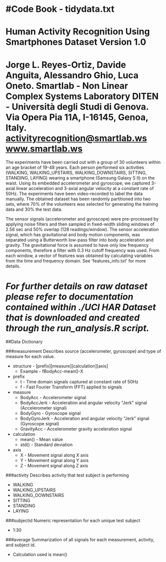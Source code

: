 #Code Book - tidydata.txt
==================================================================
Human Activity Recognition Using Smartphones Dataset
Version 1.0
==================================================================
Jorge L. Reyes-Ortiz, Davide Anguita, Alessandro Ghio, Luca Oneto.
Smartlab - Non Linear Complex Systems Laboratory
DITEN - Università degli Studi di Genova.
Via Opera Pia 11A, I-16145, Genoa, Italy.
activityrecognition@smartlab.ws
www.smartlab.ws
==================================================================
The experiments have been carried out with a group of 30 volunteers within an age bracket of 19-48 years. Each person performed six activities (WALKING, WALKING_UPSTAIRS, WALKING_DOWNSTAIRS, SITTING, STANDING, LAYING) wearing a smartphone (Samsung Galaxy S II) on the waist. Using its embedded accelerometer and gyroscope, we captured 3-axial linear acceleration and 3-axial angular velocity at a constant rate of 50Hz. The experiments have been video-recorded to label the data manually. The obtained dataset has been randomly partitioned into two sets, where 70% of the volunteers was selected for generating the training data and 30% the test data. 

The sensor signals (accelerometer and gyroscope) were pre-processed by applying noise filters and then sampled in fixed-width sliding windows of 2.56 sec and 50% overlap (128 readings/window). The sensor acceleration signal, which has gravitational and body motion components, was separated using a Butterworth low-pass filter into body acceleration and gravity. The gravitational force is assumed to have only low frequency components, therefore a filter with 0.3 Hz cutoff frequency was used. From each window, a vector of features was obtained by calculating variables from the time and frequency domain. See 'features_info.txt' for more details. 

*For further details on raw dataset please refer to documentation contained within ./UCI HAR Dataset that is downloaded and created through the run_analysis.R script.*
==================================================================
##Data Dictionary

###measurement
Describes source (accelerometer, gyroscope) and type of measure for each value.
- structure - [prefix][measure][calculation][axis]
  * Example - fBodyAcc-mean()-X
- prefix
  * t - Time domain signals captured at constant rate of 50Hz
  * f - Fast Fourier Transform (FFT) applied to signals
- measure
  * BodyAcc - Accelerometer signal
  * BodyAccJerk - Acceleration and angular velocity "Jerk" signal (Accelerometer signal)
  * BodyGyro - Gyroscope signal
  * BodyGyroJerk - Acceleration and angular velocity "Jerk" signal (Gyroscope signal)
  * GravityAcc - Accelerometer gravity acceleration signal
- calculation
  * mean() - Mean value
  * std() - Standard deviation
- axis
  * X - Movement signal along X axis
  * Y - Movement signal along Y axis
  * Z - Movement signal along Z axis

###activity
Describes activity that test subject is performing
- WALKING
- WALKING_UPSTAIRS
- WALKING_DOWNSTAIRS
- SITTING
- STANDING
- LAYING

###subjectid
Numeric representation for each unique test subject
- 1:30

###average
Summarization of all signals for each measurement, activity, and subject id.
- Calculation used is mean()